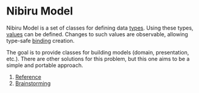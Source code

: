 # Nibiru Model
Nibiru Model is a set of classes for defining data [types](../../wiki/Types). Using these types, [values](../../wiki/Values) can be defined. Changes to such values are observable, allowing type-safe [binding](../../wiki/Bindings) creation.

The goal is to provide classes for building models (domain, presentation, etc.). There are other solutions for this problem, but this one aims to be a simple and portable approach.

1. [Reference](../../wiki/Reference)
2. [Brainstorming](../../wiki/Brainstorming)
